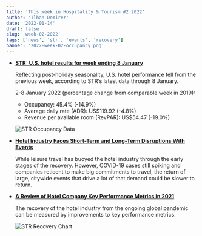 ```yaml
---
title: 'This week in Hospitality & Tourism #2 2022'
author: 'Ilhan Demirer'
date: '2022-01-14'
draft: false
slug: 'week-02-2022'
tags: ['news', 'str', 'events', 'recovery']
banner: '2022-week-02-occupancy.png'
---
```


- **[STR: U.S. hotel results for week ending 8 January](https://str.com/press-release/str-us-hotel-results-week-ending-8-january)**

  Reflecting post-holiday seasonality, U.S. hotel performance fell from the previous week, according to STR‘s latest data through 8 January.

  2-8 January 2022 (percentage change from comparable week in 2019):

  - Occupancy: 45.4% (-14.9%)
  - Average daily rate (ADR): US$119.92 (-4.8%)
  - Revenue per available room (RevPAR): US$54.47 (-19.0%)

  ![STR Occupancy Data](/images/blogimages/2022-week-02-occupancy.png)

- **[Hotel Industry Faces Short-Term and Long-Term Disruptions With Events](https://www.costar.com/article/734502807/hotel-industry-faces-short-term-and-long-term-disruptions-with-events?utm_source=Nevistas)**

  While leisure travel has buoyed the hotel industry through the early stages of the recovery. However, COVID-19 cases still spiking and companies reticent to make big commitments to travel, the return of large, citywide events that drive a lot of that demand could be slower to return.

- **[A Review of Hotel Company Key Performance Metrics in 2021](https://www.costar.com/article/967525690)**

  The recovery of the hotel industry from the ongoing global pandemic can be measured by improvements to key performance metrics.

  ![STR Recovery Chart](/images/blogimages/2022-week-02-str-recovery-chart.jpg)
